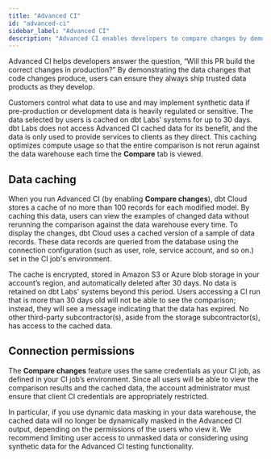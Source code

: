 ```yaml
---
title: "Advanced CI"
id: "advanced-ci"
sidebar_label: "Advanced CI"
description: "Advanced CI enables developers to compare changes by demonstrating the changes the code produces."
---
```


Advanced CI helps developers answer the question, “Will this PR build the correct changes in production?” By demonstrating the data changes that code changes produce, users can ensure they always ship trusted data products as they develop.

Customers control what data to use and may implement synthetic data if pre-production or development data is heavily regulated or sensitive. The data selected by users is cached on dbt Labs' systems for up to 30 days. dbt Labs does not access Advanced CI cached data for its benefit, and the data is only used to provide services to clients as they direct. This caching optimizes compute usage so that the entire comparison is not rerun against the data warehouse each time the **Compare** tab is viewed.

## Data caching

When you run Advanced CI (by enabling **Compare changes**), dbt Cloud stores a cache of no more than 100 records for each modified model. By caching this data, users can view the examples of changed data without rerunning the comparison against the data warehouse every time. To display the changes, dbt Cloud uses a cached version of a sample of data records. These data records are queried from the database using the connection configuration (such as user, role, service account, and so on.) set in the CI job's environment.

<Lightbox src="/img/docs/deploy/compare-changes.png" width="60%" title="The compare tab of the CI job in dbt Cloud" />

The cache is encrypted, stored in Amazon S3 or Azure blob storage in your account’s region, and automatically deleted after 30 days. No data is retained on dbt Labs' systems beyond this period. Users accessing a CI run that is more than 30 days old will not be able to see the comparison; instead, they will see a message indicating that the data has expired. No other third-party subcontractor(s), aside from the storage subcontractor(s), has access to the cached data.

<Lightbox src="/img/docs/deploy/compare-expired.png" width="60%" title="The compare tab once the results have expired" />

## Connection permissions

The **Compare changes** feature uses the same credentials as your CI job, as defined in your CI job’s environment. Since all users will be able to view the comparison results and the cached data, the account administrator must ensure that client CI credentials are appropriately restricted.

In particular, if you use dynamic data masking in your data warehouse, the cached data will no longer be dynamically masked in the Advanced CI output, depending on the permissions of the users who view it. We recommend limiting user access to unmasked data or considering using synthetic data for the Advanced CI testing functionality.

<Lightbox src="/img/docs/deploy/compare-credentials.png" width="60%" title="The credentials in the user settings" />
